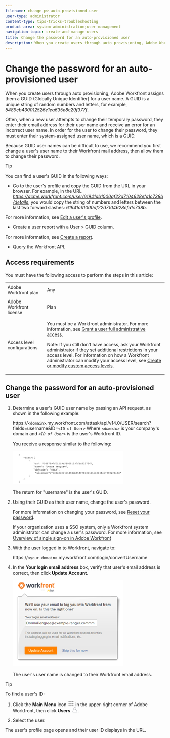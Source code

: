 ```yaml
---
filename: change-pw-auto-provisioned-user
user-type: administrator
content-type: tips-tricks-troubleshooting
product-area: system-administration;user-management
navigation-topic: create-and-manage-users
title: Change the password for an auto-provisioned user
description: When you create users through auto provisioning, Adobe Workfront assigns them a GUID (Globally Unique Identifier) for a user name. A GUID is a unique string of random numbers and letters, for example, 5489cb430012526e1ea635e8c29f377f.
---
```


# Change the password for an auto-provisioned user

When you create users through auto provisioning, Adobe Workfront assigns them a GUID (Globally Unique Identifier) for a user name. A GUID is a unique string of random numbers and letters, for example, *5489cb430012526e1ea635e8c29f377f*.

Often, when a new user attempts to change their temporary password, they enter their email address for their user name and receive an error for an incorrect user name. In order for the user to change their password, they must enter their system-assigned user name, which is a GUID.

Because GUID user names can be difficult to use, we recommend you first change a user's user name to their Workfront mail address, then allow them to change their password.

>[!TIP]
>
>You can find a user's GUID in the following ways: 
>
>* Go to the user's profile and copy the GUID from the URL in your browser. For example, in the URL *https://acme.workfront.com/user/61941ab1000af22d7104628efa1c738b/details*, you would copy the string of numbers and letters between the last two forward slashes: *61941ab1000af22d7104628efa1c738b*.
>
>  For more information, see [Edit a user's profile](../../../administration-and-setup/add-users/create-and-manage-users/edit-a-users-profile.md).
>
>* Create a user report with a User > GUID column.
>
>  For more information, see [Create a report](../../../reports-and-dashboards/reports/creating-and-managing-reports/create-report.md).
>
>* Query the Workfront API.
>

## Access requirements

You must have the following access to perform the steps in this article: 

<table> 
 <col> 
 <col> 
 <tbody> 
  <tr> 
   <td role="rowheader">Adobe Workfront plan</td> 
   <td> <p>Any</p> </td> 
  </tr> 
  <tr> 
   <td role="rowheader">Adobe Workfront license</td> 
   <td> <p>Plan </p> </td> 
  </tr> 
  <tr> 
   <td role="rowheader">Access level configurations</td> 
   <td> <p>You must be a Workfront administrator. For more information, see <a href="../../../administration-and-setup/add-users/configure-and-grant-access/grant-a-user-full-administrative-access.md" class="MCXref xref">Grant a user full administrative access</a>.</p> <p>Note: If you still don't have access, ask your Workfront administrator if they set additional restrictions in your access level. For information on how a Workfront administrator can modify your access level, see <a href="../../../administration-and-setup/add-users/configure-and-grant-access/create-modify-access-levels.md" class="MCXref xref">Create or modify custom access levels</a>.</p> </td> 
  </tr> 
 </tbody> 
</table>

## Change the password for an auto-provisioned user

1. Determine a user's GUID user name by passing an API request, as shown in the following example:

   https://`<domain>`.my.workfront.com/attask/api/v14.0/USER/search?fields=username&ID=`<ID of User>` Where *`<domain>`* is your company's domain and *`<ID of User>`* is the user's Workfront ID.

   You receive a response similar to the following:

   ![](assets/getguid-350x105.png)

   The return for "username" is the user's GUID.

1. Using their GUID as their user name, change the user's password.

   For more information on changing your password, see [Reset your password](../../../workfront-basics/manage-your-account-and-profile/managing-your-workfront-account/reset-your-password.md).

   If your organization uses a SSO system, only a Workfront system administrator can change a user's password. For more information, see [Overview of single sign-on in Adobe Workfront](../../../administration-and-setup/add-users/single-sign-on/sso-in-workfront.md)

1. With the user logged in to Workfront, navigate to:

   https://`<your domain>`.my.workfront.com/login/convertUsername

1. In the **Your login email address** box, verify that user's email address is correct, then click **Update Account**.

   ![](assets/guidusername-350x272.png)

   The user's user name is changed to their Workfront email address.

>[!TIP]
>
>To find a user's ID:
>
>1. Click the **Main Menu** icon ![](assets/main-menu-icon.png) in the upper-right corner of Adobe Workfront, then click **Users** ![](assets/users-icon-in-main-menu.png). 
>
>1. Select the user.
>
>   The user's profile page opens and their user ID displays in the URL.
>

